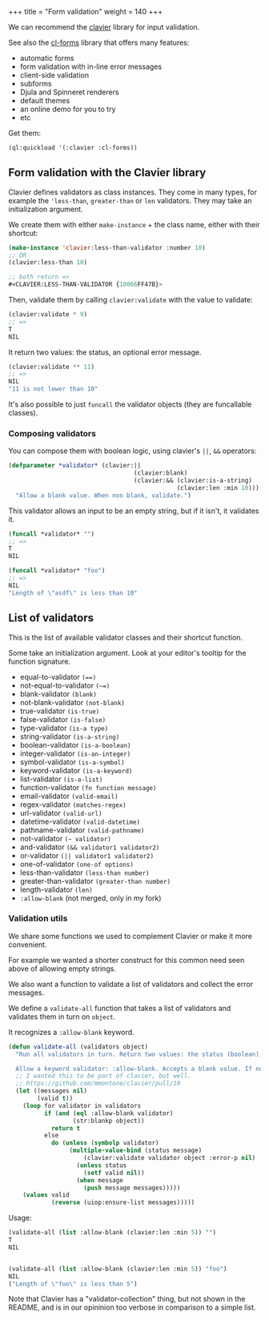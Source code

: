 +++
title = "Form validation"
weight = 140
+++

We can recommend the [clavier](https://github.com/mmontone/clavier/)
library for input validation.

See also the [cl-forms](https://github.com/mmontone/cl-forms) library
that offers many features:

- automatic forms
- form validation with in-line error messages
- client-side validation
- subforms
- Djula and Spinneret renderers
- default themes
- an online demo for you to try
- etc

Get them:

```lisp
(ql:quickload '(:clavier :cl-forms))
```

## Form validation with the Clavier library

Clavier defines validators as class instances. They come in many
types, for example the `'less-than`,
`greater-than` or `len` validators. They may
take an initialization argument.

We create them with either `make-instance` + the class name, either with their shortcut:

```lisp
(make-instance 'clavier:less-than-validator :number 10)
;; OR
(clavier:less-than 10)

;; both return =>
#<CLAVIER:LESS-THAN-VALIDATOR {10066FF47B}>
```

Then, validate them by calling `clavier:validate` with the value to validate:

```lisp
(clavier:validate * 9)
;; =>
T
NIL
```

It return two values: the status, an optional error message.

```lisp
(clavier:validate ** 11)
;; =>
NIL
"11 is not lower than 10"
```

It's also possible to just `funcall` the validator objects (they are
funcallable classes).

### Composing validators

You can compose them with boolean logic, using clavier's `||`, `&&` operators:

```lisp
(defparameter *validator* (clavier:||
                                   (clavier:blank)
                                   (clavier:&& (clavier:is-a-string)
                                               (clavier:len :min 10)))
  "Allow a blank value. When non blank, validate.")
```

This validator allows an input to be an empty string, but if it isn't, it validates it.

```lisp
(funcall *validator* "")
;; =>
T
NIL

(funcall *validator* "foo")
;; =>
NIL
"Length of \"asdf\" is less than 10"
```

## List of validators

This is the list of available validator classes and their shortcut function.

Some take an initialization argument. Look at your editor's tooltip for the function signature.

* equal-to-validator `(==)`
* not-equal-to-validator `(~=)`
* blank-validator `(blank)`
* not-blank-validator `(not-blank)`
* true-validator `(is-true)`
* false-validator `(is-false)`
* type-validator `(is-a type)`
* string-validator `(is-a-string)`
* boolean-validator `(is-a-boolean)`
* integer-validator `(is-an-integer)`
* symbol-validator `(is-a-symbol)`
* keyword-validator `(is-a-keyword)`
* list-validator `(is-a-list)`
* function-validator `(fn function message)`
* email-validator `(valid-email)`
* regex-validator `(matches-regex)`
* url-validator `(valid-url)`
* datetime-validator `(valid-datetime)`
* pathname-validator `(valid-pathname)`
* not-validator `(~ validator)`
* and-validator `(&& validator1 validator2)`
* or-validator `(|| validator1 validator2)`
* one-of-validator `(one-of options)`
* less-than-validator `(less-than number)`
* greater-than-validator `(greater-than number)`
* length-validator `(len)`
* `:allow-blank` (not merged, only in my fork)

### Validation utils

We share some functions we used to complement Clavier or make it more convenient.

For example we wanted a shorter construct for this common need seen
above of allowing empty strings.

We also want a function to validate a list of validators and collect
the error messages.

We define a `validate-all` function that takes a list of
validators and validates them in turn on `object`.

It recognizes a `:allow-blank` keyword.

```lisp
(defun validate-all (validators object)
  "Run all validators in turn. Return two values: the status (boolean), and a list of messages.

  Allow a keyword validator: :allow-blank. Accepts a blank value. If not blank, validate."
  ;; I wanted this to be part of clavier, but well.
  ;; https://github.com/mmontone/clavier/pull/10
  (let ((messages nil)
        (valid t))
    (loop for validator in validators
          if (and (eql :allow-blank validator)
                  (str:blankp object))
            return t
          else
            do (unless (symbolp validator)
                 (multiple-value-bind (status message)
                     (clavier:validate validator object :error-p nil)
                   (unless status
                     (setf valid nil))
                   (when message
                     (push message messages)))))
    (values valid
            (reverse (uiop:ensure-list messages)))))
```

Usage:

```lisp
(validate-all (list :allow-blank (clavier:len :min 5)) "")
T
NIL


(validate-all (list :allow-blank (clavier:len :min 5)) "foo")
NIL
("Length of \"foo\" is less than 5")
```

Note that Clavier has a "validator-collection" thing, but not shown in
the README, and is in our opininion too verbose in comparison to a
simple list.

